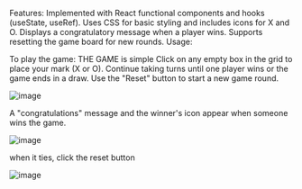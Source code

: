 Features:
Implemented with React functional components and hooks (useState, useRef).
Uses CSS for basic styling and includes icons for X and O.
Displays a congratulatory message when a player wins.
Supports resetting the game board for new rounds.
Usage:

To play the game:
THE GAME  is simple 
Click on any empty box in the grid to place your mark (X or O).
Continue taking turns until one player wins or the game ends in a draw.
Use the "Reset" button to start a new game round.

![image](https://github.com/lRennan/TicTacToe/assets/94014673/f8432761-8928-46ab-8341-184fcdcd62ac)

A "congratulations" message and the winner's icon appear when someone wins the game.

![image](https://github.com/lRennan/TicTacToe/assets/94014673/dd9a4f05-2859-4d68-9549-fb29c3bce5d5)

when it ties, click the reset button

![image](https://github.com/lRennan/TicTacToe/assets/94014673/eb9818e8-c588-4dca-9504-878e0a48d4be)









